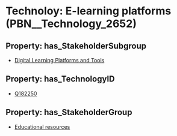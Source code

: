 # Technoloy: __E-learning platforms__ (PBN__Technology_2652)

## Property: has_StakeholderSubgroup

* [Digital Learning Platforms and Tools](PBN__TechSubgroup_56)

## Property: has_TechnologyID

* [Q182250](Q182250)

## Property: has_StakeholderGroup

* [Educational resources](PBN__TechGroup_11)


